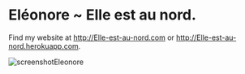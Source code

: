 Eléonore ~ Elle est au nord.
============================

Find my website at <http://Elle-est-au-nord.com> or <http://Elle-est-au-nord.herokuapp.com>.

![screenshotEleonore](https://raw.github.com/Eleonore9/Elle-est-au-nord/master/static/img/new_site.png)

